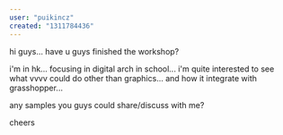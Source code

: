 ```yaml
---
user: "puikincz"
created: "1311784436"
---
```


hi guys...
have u guys finished the workshop?

i'm in hk... focusing in digital arch in school...
i'm quite interested to see what vvvv could do other than graphics... and how it integrate with grasshopper...

any samples you guys could share/discuss with me?

cheers

